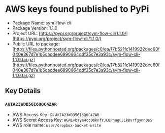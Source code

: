 # AWS keys found published to PyPi

* Package Name: sym-flow-cli
* Package Version: 1.1.0
* Project URL: [https://pypi.org/project/sym-flow-cli/1.1.0/](https://pypi.org/project/sym-flow-cli/1.1.0/)
* Public URL to package: [https://files.pythonhosted.org/packages/c0/ea/17b521fc1419922dec60f040e367d7e1b5cacdee6990664ddf35c7e3a93c/sym-flow-cli-1.1.0.tar.gz](https://files.pythonhosted.org/packages/c0/ea/17b521fc1419922dec60f040e367d7e1b5cacdee6990664ddf35c7e3a93c/sym-flow-cli-1.1.0.tar.gz)

## Key Details
### `AKIA23WDB56I6QOC4ZAR`

* AWS Access Key ID: `AKIA23WDB56I6QOC4ZAR`
* AWS Secret Access Key: `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` 
* AWS role name: `user/dropbox-bucket-write`

